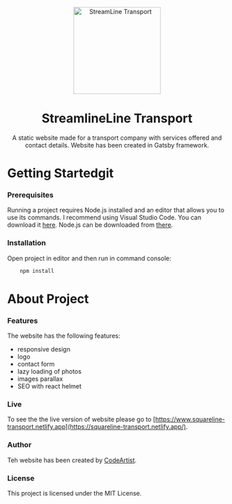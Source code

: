 <p align="center">
  <img width="200" src="https://user-images.githubusercontent.com/51017386/107845820-6a5f6e00-6dd6-11eb-9e17-74127b698fa3.png" alt="StreamLine Transport">
</p>
<h1 align = "center" >StreamlineLine Transport</h1>
<p align = "center" > A static website made for a transport company with services offered and contact details. Website has been created in Gatsby framework. </p>

# Getting Startedgit

### Prerequisites

Running a project requires Node.js installed and an editor that allows you to use its commands. I recommend using Visual Studio Code. You can download it [here](https://code.visualstudio.com/). Node.js can be downloaded from [there](https://nodejs.org/en/).

### Installation

Open project in editor and then run in command console:

```bash
    npm install
```

# About Project

### Features

The website has the following features:

- responsive design
- logo
- contact form
- lazy loading of photos
- images parallax
- SEO with react helmet

### Live

To see the the live version of website please go to [https://www.squareline-transport.netlify.app](https://squareline-transport.netlify.app/).

### Author

Teh website has been created by [CodeArtist](https://www.linkedin.com/in/mateusz-szostek-351978143/).

### License

This project is licensed under the MIT License.
